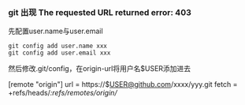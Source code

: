 ### git 出现 The requested URL returned error: 403

先配置user.name与user.email

```shell
git config add user.name xxx
git config add user.email xxx
```

然后修改.git/config，在origin-url将用户名$USER添加进去

[remote "origin"]
	url = https://$USER@github.com/xxxx/yyy.git
	fetch = +refs/heads/*:refs/remotes/origin/*